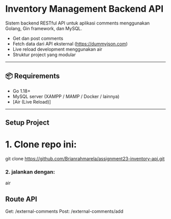 # Inventory Management Backend API

Sistem backend RESTful API untuk aplikasi comments menggunakan Golang, Gin framework, dan MySQL.

- Get dan post comments
- Fetch data dari API eksternal (https://dummyjson.com)
- Live reload development menggunakan air
- Struktur project yang modular

---

## 📦 Requirements

- Go 1.18+
- MySQL server (XAMPP / MAMP / Docker / lainnya)
- [Air (Live Reload)]
---

##  Setup Project

# 1. Clone repo ini:

git clone https://github.com/Brianrahmarela/assignment23-inventory-api.git

### 2. jalankan dengan:

air


##  Route API

Get: /external-comments
Post: /external-comments/add